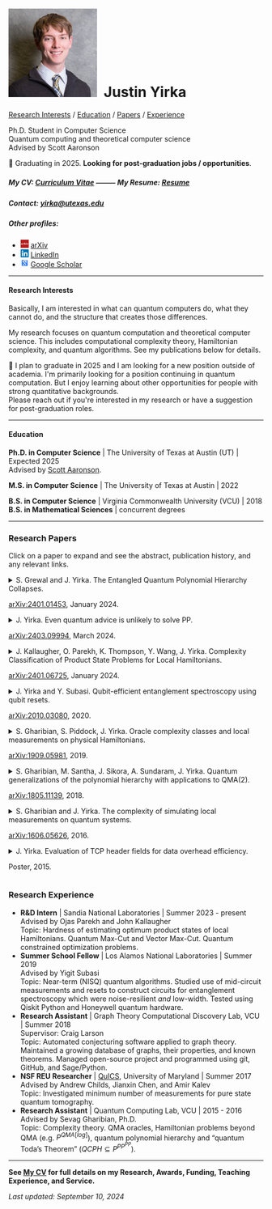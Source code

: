 # <img src="./Headshot1.jpg" style="height: 175px;" />&nbsp; Justin Yirka  

[Research Interests](#research-interests) / [Education](#education) / [Papers](#research-papers) / [Experience](#research-experience)

Ph.D. Student in Computer Science  
Quantum computing and theoretical computer science  
Advised by Scott Aaronson  

📢 Graduating in 2025. **Looking for post-graduation jobs / opportunities**.

##### My CV: [Curriculum Vitae](./CV_JYirka.pdf) ⸻ My Resume: [Resume](./Resume_JYirka.pdf)  

##### Contact: [yirka@utexas.edu](mailto:yirka@utexas.edu)  

##### Other profiles:

  - <img src="./logos/arxiv.jpg" width="16"> [arXiv](https://arxiv.org/a/yirka_j_1.html)
  - <img src="./logos/linkedin.png" width="16"> [LinkedIn](https://www.linkedin.com/in/justinyirka/)
  - <img src="./logos/googlescholar.png" width="16"> [Google Scholar](https://scholar.google.com/citations?user=UxIpR_UAAAAJ)

***

#### Research Interests
Basically, I am interested in what can quantum computers do, what they cannot do, and the structure that creates those differences.

My research focuses on quantum computation and theoretical computer science.
This includes computational complexity theory, Hamiltonian complexity, and quantum algorithms. See my publications below for details.

📢 I plan to graduate in 2025 and I am looking for a new position outside of academia. I'm primarily looking for a position continuing in quantum computation. But I enjoy learning about other opportunities for people with strong quantitative backgrounds.  
Please reach out if you're interested in my research or have a suggestion for post-graduation roles.

***

#### Education
**Ph.D. in Computer Science** \| The University of Texas at Austin (UT) \| Expected 2025  
Advised by [Scott Aaronson](https://www.scottaaronson.com/).

**M.S. in Computer Science** \| The University of Texas at Austin \| 2022  

**B.S. in Computer Science**  \| Virginia Commonwealth University (VCU) \| 2018  
**B.S. in Mathematical Sciences** \| concurrent degrees  

***

### Research Papers
Click on a paper to expand and see the abstract, publication history, and any relevant links.

<details>
<summary>
S. Grewal and J. Yirka. The Entangled Quantum Polynomial Hierarchy Collapses.  
<p dir="auto"><a href="https://arxiv.org/abs/2401.01453" rel="nofollow">arXiv:2401.01453</a>, January 2024.</p>
</summary>
<ul dir="auto">
<li>In Proceedings of <em>39th Computational Complexity Conference (CCC)</em>, Ann Arbor, MI, USA, July 2024. <a href="https://doi.org/10.4230/LIPIcs.CCC.2024.6" rel="nofollow">doi:10.4230/LIPIcs.CCC.2024.6</a>.</li>
<li>Poster at Conference on Quantum Information Processing (QIP), Taipei, Taiwan, January 2024. Available <a href="./slides_and_posters/GYmerged_QIP2024_poster.pdf" rel="nofollow">here</a>.</li>
<li><a href="https://arxiv.org/abs/2401.01453" rel="nofollow">arXiv:2401.01453</a> and <a href="https://eccc.weizmann.ac.il/report/2024/006/" rel="nofollow">ECCC:TR24-006</a>, January 2024.</li>
</ul>
</details>
<details>
  <summary>
  J. Yirka. Even quantum advice is unlikely to solve PP.  
<p dir="auto"><a href="https://arxiv.org/abs/2403.09994" rel="nofollow">arXiv:2403.09994</a>, March 2024.</p>
  </summary>
<ul dir="auto">
<li>Preprint <a href="https://arxiv.org/abs/2403.09994" rel="nofollow">arXiv:2403.09994</a> and <a href="https://eccc.weizmann.ac.il/report/2024/052/" rel="nofollow">ECCC:TR24-052</a>, March 2024.</li>
</ul>
</details>
<details>
  <summary>
  J. Kallaugher, O. Parekh, K. Thompson, Y. Wang, J. Yirka. Complexity Classification of Product State Problems for Local Hamiltonians.  
<p dir="auto"><a href="https://arxiv.org/abs/2401.06725" rel="nofollow">arXiv:2401.06725</a>, January 2024.</p>
  </summary>
<ul dir="auto">
<li>Contributed talk at Conference on Quantum Information Processing (QIP), Taipei, Taiwan, January 2024.<br>
Video available <a href="https://www.youtube.com/watch?v=k8Rsm4ihNlw" rel="nofollow">here</a>. Slides <a href="./slides_and_posters/KPTWY_QIP2024_slides.pdf" rel="nofollow">here</a>.</li>
<li>Poster available <a href="./slides_and_posters/KPTWY_2024_poster.pdf" rel="nofollow">here</a>.</li>
<li><a href="https://arxiv.org/abs/2401.06725" rel="nofollow">arXiv:2401.06725</a>, January 2024.</li>
<li>Additional slides from a 2024 seminar talk at UT: <a href="./slides_and_posters/RPE2024_slides.pdf" rel="nofollow">here</a>.</li>
</ul>
</details>
<details>
  <summary>
  J. Yirka and Y. Subasi. Qubit-efficient entanglement spectroscopy using qubit resets.  
<p dir="auto"><a href="https://arxiv.org/abs/2010.03080" rel="nofollow">arXiv:2010.03080</a>, 2020.</p>
  </summary>
<ul dir="auto">
<li><em>Quantum</em>, 5:535, 2021. <a href="https://doi.org/10.22331/q-2021-09-02-535" rel="nofollow">doi:10.22331/q-2021-09-02-535</a>.</li>
<li>Contributed talk by J. Yirka at Conference for Young Quantum Information Scientists (YQIS), Virtual, 2021. Slides <a href="./slides_and_posters/YS_YQIS2021_slides.pdf">here</a>.</li>
<li>Contributed talk at APS March Meeting, Virtual, 2021.</li>
<li>Contributed talk at 20th Asian Quantum Information Science Conference (AQIS), Virtual, 2020.  Video <a href="https://youtu.be/J9AnuKkgrIk" rel="nofollow">here</a>.</li>
<li><a href="https://arxiv.org/abs/2010.03080" rel="nofollow">arXiv:2010.03080</a>, 2020.</li>
</ul>
</details>
<details>
  <summary>
  S. Gharibian, S. Piddock, J. Yirka. Oracle complexity classes and local measurements on physical Hamiltonians.
<p dir="auto"><a href="https://arxiv.org/abs/1909.05981" rel="nofollow">arXiv:1909.05981</a>, 2019.</p>
  </summary>  
<ul dir="auto">
<li>In Proceedings of <em>37th Symposium on Theoretical Aspects of Computer Science (STACS)</em>, Montpellier, France, 2020. <a href="https://doi.org/10.4230/LIPIcs.STACS.2020.20" rel="nofollow">doi:10.4230/LIPIcs.STACS.2020.20</a>.</li>
<li>Contributed talk at Conference on Quantum Information Processing (QIP), Shenzhen, China, 2020.<br>
Video <a href="https://www.koushare.com/video/videodetail/4234" rel="nofollow">here</a>. Slides <a href="./slides_and_posters/GPY_QIP20_slides.pdf" rel="nofollow">here</a>.</li>
<li>Poster at Conference on the Theory of Quantum Computation, Communication, and Cryptography (TQC), College Park, MD, USA, 2019.</li>
<li>Poster at Workshop on Quantum Computing Theory in Practice (QCTIP), Bristol, UK, 2019.</li>
<li>Poster at Conference on Quantum Information Processing (QIP), Boulder, CO, USA, 2019. Available <a href="./slides_and_posters/GPY_QIP19_poster_final.pdf" rel="nofollow">here</a>.</li>
<li>Contributed talk at Asian Quantum Information Science Conference (AQIS), Nagoya, Japan, 2018. Slides <a href="./slides_and_posters/GPY_AQIS18_slides.pdf" rel="nofollow">here</a>.</li>
<li><a href="https://arxiv.org/abs/1909.05981" rel="nofollow">arXiv:1909.05981</a>, 2019.</li>
<li>Additional videos:<br>
Seminar by Sev in "Quantum computing in isolation" series available <a href="https://www.youtube.com/watch?v=i8hLbBpS7Qk" rel="nofollow">here</a>.</li>
</ul>
</details>
<details>
  <summary>
  S. Gharibian, M. Santha, J. Sikora, A. Sundaram, J. Yirka. Quantum generalizations of the polynomial hierarchy with applications to QMA(2).  
<p dir="auto"><a href="https://arxiv.org/abs/1805.11139" rel="nofollow">arXiv:1805.11139</a>, 2018.</p>
  </summary>
<ul dir="auto">
<li><em>Computational Complexity</em>, 31:12, 2022. <a href="https://doi.org/10.1007/s00037-022-00231-8" rel="nofollow">doi:10.1007/s00037-022-00231-8</a>.</li>
<li>Poster at Conference on Quantum Information Processing (QIP), Boulder, CO, USA, 2019.</li>
<li>Contributed talk at Asian Quantum Information Science Conference (AQIS), Nagoya, Japan, 2018. — “Long”/plenary talk: top 7% of submissions.</li>
<li>In Proceedings of <em>43rd Symposium on Mathematical Foundations of Computer Science (MFCS)</em>, Liverpool, UK, 2018. <a href="https://doi.org/10.4230/LIPIcs.MFCS.2018.58" rel="nofollow">doi:10.4230/LIPIcs.MFCS.2018.58</a>.</li>
<li><a href="https://arxiv.org/abs/1805.11139" rel="nofollow">arXiv:1805.11139</a>, 2018.</li>
</ul>
</details>
<details>
  <summary>
  S. Gharibian and J. Yirka. The complexity of simulating local measurements on quantum systems.  
<p dir="auto"><a href="https://arxiv.org/abs/1606.05626" rel="nofollow">arXiv:1606.05626</a>, 2016.</p>
  </summary>
<ul dir="auto">
<li><em>Quantum</em>, 3:189, 2019. <a href="https://doi.org/10.22331/q-2019-09-30-189" rel="nofollow">doi:10.22331/q-2019-09-30-189</a>.</li>
<li>In Proceedings of <em>12th Conference on the Theory of Quantum Computation, Communication, and Cryptography (TQC)</em>, Paris, France, 2017. <a href="https://doi.org/10.4230/LIPIcs.TQC.2017.2" rel="nofollow">doi:10.4230/LIPIcs.TQC.2017.2</a>.</li>
<li>Poster at Conference on Quantum Information Processing (QIP). Seattle, USA, 2017. Available <a href="./slides_and_posters/GY_QIP2017_Poster_final.pdf" rel="nofollow">here</a></li>
<li><a href="https://arxiv.org/abs/1606.05626" rel="nofollow">arXiv:1606.05626</a>, 2016.</li>
<li>Additional videos:<br>
Seminar by Sev at Leibniz Universität Hannover available <a href="https://www.youtube.com/watch?v=nCCVg4OOuYM" rel="nofollow">here</a>.</li>
</ul>
</details>  
<details>
  <summary>
  J. Yirka. Evaluation of TCP header fields for data overhead efficiency.  
<p dir="auto">Poster, 2015.</p>
  </summary>
<ul dir="auto">
<li>Poster at National Conference on Undergraduate Research (NCUR), Asheville, NC, USA, 2016.</li>
<li>Poster at VCU Symposium for Undergraduate Research and Creativity, Richmond, VA, USA, 2015. — <strong>Awarded "Launch Award for Outstanding Research Poster"</strong></li>
</ul>
</details>

### Research Experience
  - **R&D Intern** | Sandia National Laboratories | Summer 2023 - present  
  Advised by Ojas Parekh and John Kallaugher  
  Topic: Hardness of estimating optimum product states of local Hamiltonians. Quantum Max-Cut and Vector Max-Cut. Quantum constrained optimization problems.  
  - **Summer School Fellow** | Los Alamos National Laboratories | Summer 2019  
  Advised by Yigit Subasi  
  Topic: Near-term (NISQ) quantum algorithms. Studied use of mid-circuit measurements and resets to construct circuits for entanglement spectroscopy which were noise-resilient *and* low-width. Tested using Qiskit Python and Honeywell quantum hardware.  
  - **Research Assistant** | Graph Theory Computational Discovery Lab, VCU | Summer 2018  
  Supervisor: Craig Larson  
  Topic: Automated conjecturing software applied to graph theory. Maintained a growing database of graphs, their properties, and known theorems. Managed open-source project and programmed using git, GitHub, and Sage/Python.  
  - **NSF REU Researcher** | [QuICS](https://quics.umd.edu/), University of Maryland | Summer 2017      
  Advised by Andrew Childs, Jianxin Chen, and Amir Kalev    
  Topic: Investigated minimum number of measurements for pure state quantum tomography.  
  - **Research Assistant** | Quantum Computing Lab, VCU | 2015 - 2016  
  Advised by Sevag Gharibian, Ph.D.  
  Topic: Complexity theory. QMA oracles, Hamiltonian problems beyond QMA (e.g. $P^{QMA[log]}$), quantum polynomial hierarchy and “quantum Toda’s Theorem” ($QCPH ⊆ P^{PP^{PP}}$).  

***

**See [My CV](./CV_JYirka.pdf) for full details on my Research, Awards, Funding, Teaching Experience, and Service.**

*Last updated: September 10, 2024*
